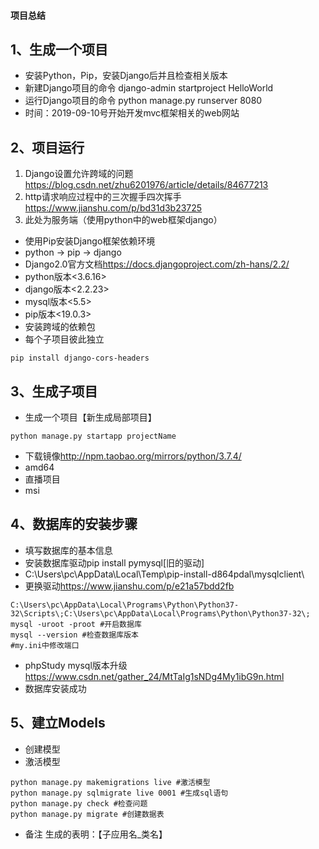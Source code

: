 #### 项目总结

## 1、生成一个项目
* 安装Python，Pip，安装Django后并且检查相关版本
* 新建Django项目的命令 django-admin startproject HelloWorld
* 运行Django项目的命令 python manage.py runserver 8080
* 时间：2019-09-10号开始开发mvc框架相关的web网站

## 2、项目运行

1. Django设置允许跨域的问题<https://blog.csdn.net/zhu6201976/article/details/84677213>
2. http请求响应过程中的三次握手四次挥手<https://www.jianshu.com/p/bd31d3b23725>
3. 此处为服务端（使用python中的web框架django）

+ 使用Pip安装Django框架依赖环境
+ python -> pip -> django
+ Django2.0官方文档<https://docs.djangoproject.com/zh-hans/2.2/>
+ python版本<3.6.16>
+ django版本<2.2.23>
+ mysql版本<5.5>
+ pip版本<19.0.3>
+ 安装跨域的依赖包
+ 每个子项目彼此独立
```
pip install django-cors-headers

```

## 3、生成子项目

+ 生成一个项目【新生成局部项目】
```
python manage.py startapp projectName

```
+ 下载镜像<http://npm.taobao.org/mirrors/python/3.7.4/>
+ amd64
+ 直播项目
+ msi

## 4、数据库的安装步骤

+ 填写数据库的基本信息
+ 安装数据库驱动pip install pymysql[旧的驱动]
+ C:\Users\pc\AppData\Local\Temp\pip-install-d864pdal\mysqlclient\
+ 更换驱动<https://www.jianshu.com/p/e21a57bdd2fb>

```
C:\Users\pc\AppData\Local\Programs\Python\Python37-32\Scripts\;C:\Users\pc\AppData\Local\Programs\Python\Python37-32\;
mysql -uroot -proot #开启数据库
mysql --version #检查数据库版本
#my.ini中修改端口
```
+ phpStudy mysql版本升级<https://www.csdn.net/gather_24/MtTaIg1sNDg4My1ibG9n.html>
+ 数据库安装成功

## 5、建立Models
+ 创建模型
+ 激活模型
```
python manage.py makemigrations live #激活模型
python manage.py sqlmigrate live 0001 #生成sql语句
python manage.py check #检查问题 
python manage.py migrate #创建数据表

```
+ 备注 生成的表明：【子应用名_类名】


